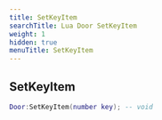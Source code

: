 ```yaml
---
title: SetKeyItem
searchTitle: Lua Door SetKeyItem
weight: 1
hidden: true
menuTitle: SetKeyItem
---
```

## SetKeyItem
```lua
Door:SetKeyItem(number key); -- void
```
